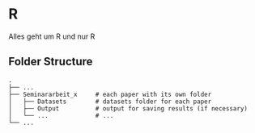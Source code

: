 # R
Alles geht um R und nur R

## Folder Structure

    .
    ├── ...
    ├── Seminararbeit_x     # each paper with its own folder
    │   ├── Datasets        # datasets folder for each paper
    │   ├── Output          # output for saving results (if necessary)
    │   └── ...             # ... 
    └── ...